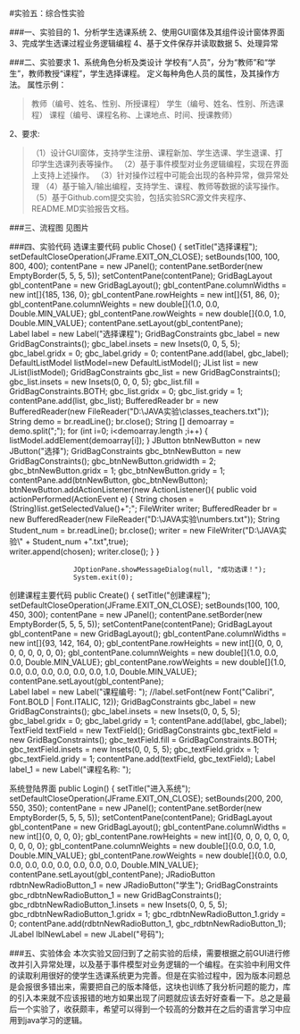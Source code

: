 #实验五：综合性实验

###一、实验目的
1、分析学生选课系统
2、使用GUI窗体及其组件设计窗体界面
3、完成学生选课过程业务逻辑编程
4、基于文件保存并读取数据
5、处理异常

###二、实验要求
1、系统角色分析及类设计
学校有“人员”，分为“教师”和“学生”，教师教授“课程”，学生选择课程。
定义每种角色人员的属性，及其操作方法。
属性示例：
>教师（编号、姓名、性别、所授课程）
学生（编号、姓名、性别、所选课程）
课程（编号、课程名称、上课地点、时间、授课教师）

2、要求:
>（1）设计GUI窗体，支持学生注册、课程新加、学生选课、学生退课、打印学生选课列表等操作。
（2）基于事件模型对业务逻辑编程，实现在界面上支持上述操作。
（3）针对操作过程中可能会出现的各种异常，做异常处理
（4）基于输入/输出编程，支持学生、课程、教师等数据的读写操作。
（5）基于Github.com提交实验，包括实验SRC源文件夹程序、README.MD实验报告文档。

###三、流程图
见图片

###四、实验代码
选课主要代码
public Chose() {
		setTitle("选择课程");
		setDefaultCloseOperation(JFrame.EXIT_ON_CLOSE);
		setBounds(100, 100, 800, 400);
		contentPane = new JPanel();
		contentPane.setBorder(new EmptyBorder(5, 5, 5, 5));
		setContentPane(contentPane);
		GridBagLayout gbl_contentPane = new GridBagLayout();
		gbl_contentPane.columnWidths = new int[]{185, 136, 0};
		gbl_contentPane.rowHeights = new int[]{51, 86, 0};
		gbl_contentPane.columnWeights = new double[]{1.0, 0.0, Double.MIN_VALUE};
		gbl_contentPane.rowWeights = new double[]{0.0, 1.0, Double.MIN_VALUE};
		contentPane.setLayout(gbl_contentPane);		
		Label label = new Label("选择课程");
		GridBagConstraints gbc_label = new GridBagConstraints();
		gbc_label.insets = new Insets(0, 0, 5, 5);
		gbc_label.gridx = 0;
		gbc_label.gridy = 0;
		contentPane.add(label, gbc_label);		
		DefaultListModel listModel=new DefaultListModel(); 
		JList list = new JList(listModel); 
		GridBagConstraints gbc_list = new GridBagConstraints();
		gbc_list.insets = new Insets(0, 0, 0, 5);
		gbc_list.fill = GridBagConstraints.BOTH;
		gbc_list.gridx = 0; 
		gbc_list.gridy = 1;
		contentPane.add(list, gbc_list);
            BufferedReader br = new BufferedReader(new FileReader("D:\\JAVA实验\\classes_teachers.txt"));
            String demo = br.readLine();
            br.close();
            String [] demoarray = demo.split(";"); 
            for (int i=0; i<demoarray.length ;i++) {
        		listModel.addElement(demoarray[i]); 
            }
		JButton btnNewButton = new JButton("选择");
		GridBagConstraints gbc_btnNewButton = new GridBagConstraints();
		gbc_btnNewButton.gridwidth = 2;
		gbc_btnNewButton.gridx = 1;
		gbc_btnNewButton.gridy = 1;
		contentPane.add(btnNewButton, gbc_btnNewButton);
		btnNewButton.addActionListener(new ActionListener(){
			public void actionPerformed(ActionEvent e) {
				String chosen = (String)list.getSelectedValue()+";"; 
				 FileWriter writer; 
			        	BufferedReader br = new BufferedReader(new FileReader("D:\\JAVA实验\\numbers.txt"));
			            String Student_num = br.readLine();
			            br.close();
			            writer = new FileWriter("D:\\JAVA实验\\" + Student_num +".txt",true);		            
			            writer.append(chosen); 
			            writer.close();
			        } }
			        
					JOptionPane.showMessageDialog(null, "成功选课！"); 
				    System.exit(0);

创建课程主要代码
public Create() {
		setTitle("创建课程");
		setDefaultCloseOperation(JFrame.EXIT_ON_CLOSE);
		setBounds(100, 100, 450, 300);
		contentPane = new JPanel();
		contentPane.setBorder(new EmptyBorder(5, 5, 5, 5));
		setContentPane(contentPane);
		GridBagLayout gbl_contentPane = new GridBagLayout();
		gbl_contentPane.columnWidths = new int[]{93, 142, 164, 0};
		gbl_contentPane.rowHeights = new int[]{0, 0, 0, 0, 0, 0, 0, 0, 0};
		gbl_contentPane.columnWeights = new double[]{1.0, 0.0, 0.0, Double.MIN_VALUE};
		gbl_contentPane.rowWeights = new double[]{1.0, 0.0, 0.0, 0.0, 0.0, 0.0, 0.0, 1.0, Double.MIN_VALUE};
		contentPane.setLayout(gbl_contentPane);		
		Label label = new Label("课程编号: ");
		//label.setFont(new Font("Calibri", Font.BOLD | Font.ITALIC, 12));
		GridBagConstraints gbc_label = new GridBagConstraints();
		gbc_label.insets = new Insets(0, 0, 5, 5);
		gbc_label.gridx = 0;
		gbc_label.gridy = 1;
		contentPane.add(label, gbc_label);
		TextField textField = new TextField();
		GridBagConstraints gbc_textField = new GridBagConstraints();
		gbc_textField.fill = GridBagConstraints.BOTH;
		gbc_textField.insets = new Insets(0, 0, 5, 5);
		gbc_textField.gridx = 1;
		gbc_textField.gridy = 1;
		contentPane.add(textField, gbc_textField);
		Label label_1 = new Label("课程名称: ");

系统登陆界面
public Login() {
		setTitle("进入系统");
		setDefaultCloseOperation(JFrame.EXIT_ON_CLOSE);
		setBounds(200, 200, 550, 350);
		contentPane = new JPanel();
		contentPane.setBorder(new EmptyBorder(5, 5, 5, 5));
		setContentPane(contentPane);
		GridBagLayout gbl_contentPane = new GridBagLayout();
		gbl_contentPane.columnWidths = new int[]{0, 0, 0, 0};
		gbl_contentPane.rowHeights = new int[]{0, 0, 0, 0, 0, 0, 0, 0, 0, 0};
		gbl_contentPane.columnWeights = new double[]{0.0, 0.0, 1.0, Double.MIN_VALUE};
		gbl_contentPane.rowWeights = new double[]{0.0, 0.0, 0.0, 0.0, 0.0, 0.0, 0.0, 0.0, 0.0, Double.MIN_VALUE};
		contentPane.setLayout(gbl_contentPane);	
		JRadioButton rdbtnNewRadioButton_1 = new JRadioButton("学生");
		GridBagConstraints gbc_rdbtnNewRadioButton_1 = new GridBagConstraints();
		gbc_rdbtnNewRadioButton_1.insets = new Insets(0, 0, 5, 5);
		gbc_rdbtnNewRadioButton_1.gridx = 1;
		gbc_rdbtnNewRadioButton_1.gridy = 0;
		contentPane.add(rdbtnNewRadioButton_1, gbc_rdbtnNewRadioButton_1);			  
		JLabel lblNewLabel = new JLabel("号码");

###五、实验体会
本次实验又回归到了之前实验的后续，需要根据之前GUI进行修改并引入异常处理，以及基于事件模型对业务逻辑的一个编程。在实验中利用文件的读取利用很好的使学生选课系统更为完善。但是在实验过程中，因为版本问题总是会报很多错出来，需要把自己的版本降低，这块也训练了我分析问题的能力，库的引入本来就不应该报错的地方如果出现了问题就应该去好好查看一下。总之是最后一个实验了，收获颇丰，希望可以得到一个较高的分数并在之后的语言学习中应用到java学习的逻辑。
